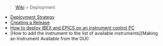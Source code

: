 > [Wiki](Home) > Deployment

- [Deployment Strategy](Deployment-strategy)
- [Creating a Release](Creating-a-release)
- [How to deploy IBEX and EPICS on an instrument control PC](Deployment-on-an-Instrument-Control-PC)
- [How to add the instrument to the list of available instruments](Making an Instrument Available from the GUI)